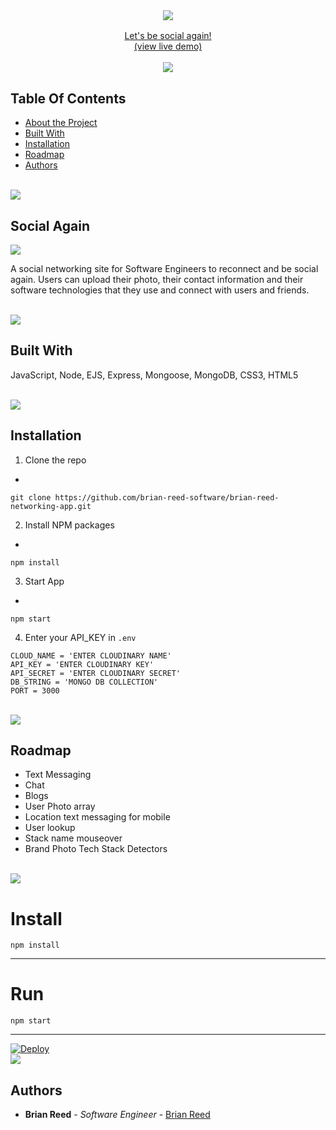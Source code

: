 <br/>
<p align="center">
  <h3 align="center">  
    <a href="http://social-again.herokuapp.com/" target="_blank">
      <img src="https://res.cloudinary.com/at100dev/image/upload/v1628713361/social_again_l9lsgr.svg">
   
</h3>

  <p align="center">
    Let's be social again!
    <br/>
      (view live demo)
     </a>
    <br/>
    <br/>
<img src="https://raw.githubusercontent.com/andreasbm/readme/master/assets/lines/colored.png">
  </p>
</p>

## Table Of Contents

* [About the Project](#Social-Again)
* [Built With](#built-with)
* [Installation](#installation)
* [Roadmap](#roadmap)
* [Authors](#authors)

<br/>
  <img src="https://raw.githubusercontent.com/andreasbm/readme/master/assets/lines/colored.png">
<br/>

## Social Again
<img src="https://repository-images.githubusercontent.com/370849781/d3bf52de-6d67-4a73-9b17-616e31d05fbf">

A social networking site for Software Engineers to reconnect and be social again. Users can upload their photo, their contact information and their software technologies that they use and connect with users and friends.

<br/>
  <img src="https://raw.githubusercontent.com/andreasbm/readme/master/assets/lines/colored.png">
<br/>


## Built With

JavaScript, Node, EJS, Express, Mongoose, MongoDB, CSS3, HTML5

 <br/>
    <img src="https://raw.githubusercontent.com/andreasbm/readme/master/assets/lines/colored.png">
 <br/>


## Installation


1. Clone the repo

*
```
git clone https://github.com/brian-reed-software/brian-reed-networking-app.git
```

2. Install NPM packages

*
```
npm install
```

3. Start App

*
```
npm start
```

4. Enter your API_KEY in `.env`

```JS
CLOUD_NAME = 'ENTER CLOUDINARY NAME'
API_KEY = 'ENTER CLOUDINARY KEY'
API_SECRET = 'ENTER CLOUDINARY SECRET'
DB_STRING = 'MONGO DB COLLECTION'
PORT = 3000

```
 <br/>
    <img src="https://raw.githubusercontent.com/andreasbm/readme/master/assets/lines/colored.png">
 <br/>

##  Roadmap

  - Text Messaging 
  - Chat
  - Blogs
  - User Photo array
  - Location text messaging for mobile
  - User lookup
  - Stack name mouseover
  - Brand Photo Tech Stack Detectors

<br/>
  <img src="https://raw.githubusercontent.com/andreasbm/readme/master/assets/lines/colored.png">
<br/>

  
# Install

`npm install`

---

# Run

`npm start`

---

<a href="https://heroku.com/deploy">
  <img src="https://www.herokucdn.com/deploy/button.svg" alt="Deploy">
</a>

<br/>
  <img src="https://raw.githubusercontent.com/andreasbm/readme/master/assets/lines/colored.png">
<br/>


## Authors

* **Brian Reed** - *Software Engineer* - [Brian Reed](https://brian-reed.me)



